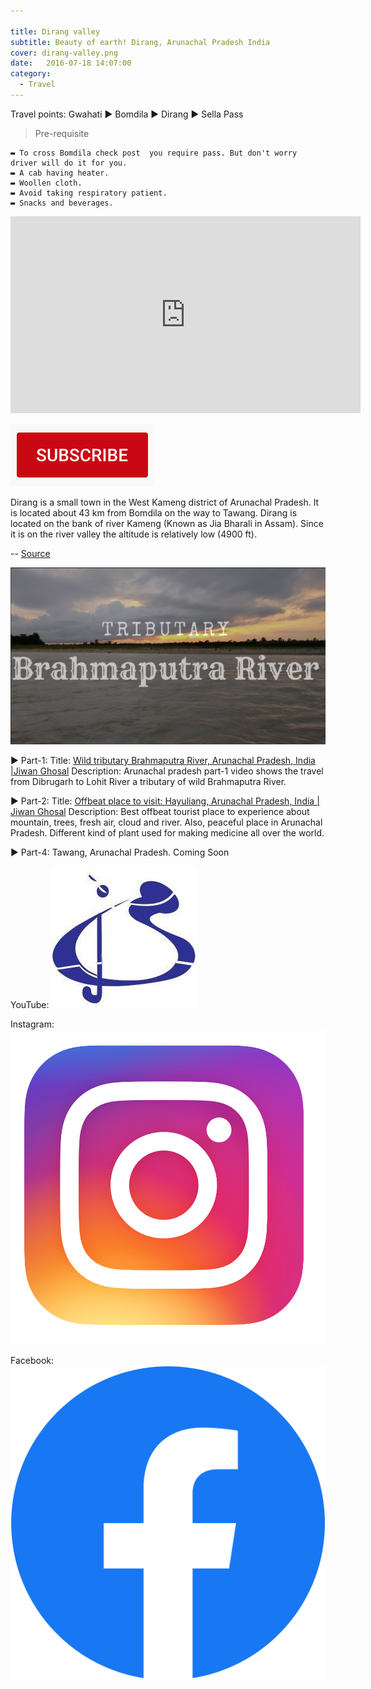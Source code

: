 ```yaml
---

title: Dirang valley
subtitle: Beauty of earth! Dirang, Arunachal Pradesh India
cover: dirang-valley.png
date:   2016-07-18 14:07:00
category:
  - Travel
---
```



Travel points: Gwahati ► Bomdila ► Dirang ► Sella Pass

> Pre-requisite

    ▬ To cross Bomdila check post  you require pass. But don't worry driver will do it for you.
    ▬ A cab having heater.
    ▬ Woollen cloth.
    ▬ Avoid taking respiratory patient.
    ▬ Snacks and beverages.


<iframe width="560" height="315" src="https://www.youtube.com/embed/KSOgOS-8h1k" frameborder="0" allow="accelerometer; autoplay; encrypted-media; gyroscope; picture-in-picture" allowfullscreen></iframe>

[![button](/img/blog/button.png)](https://www.youtube.com/c/JiwanGhosal/?sub_confirmation=1 "button") 

Dirang is a small town in the West Kameng district of Arunachal Pradesh. It is located about 43 km from Bomdila on the way to Tawang. Dirang is located on the bank of river Kameng (Known as Jia Bharali in Assam). Since it is on the river valley the altitude is relatively low (4900 ft).

-- [Source](http://www.east-himalaya.com/dirang.php)

![thumbnail](/img/blog/ArunachalPradeshBrabhaputra.jpg )

► Part-1:
Title: [Wild tributary Brahmaputra River, Arunachal Pradesh, India |Jiwan Ghosal](https://youtu.be/Jb9OpzRVlfc)
Description: Arunachal pradesh part-1 video shows the travel from Dibrugarh to Lohit River a tributary of wild Brahmaputra River. 

► Part-2:
Title: [Offbeat place to visit: Hayuliang, Arunachal Pradesh, India | Jiwan Ghosal](https://youtu.be/Jb9OpzRVlfc)
Description: Best offbeat tourist place to experience about mountain, trees, fresh air, cloud and river. Also, peaceful place in Arunachal Pradesh. Different kind of plant used for making medicine all over the world.

► Part-4: Tawang, Arunachal Pradesh. Coming Soon

YouTube: [![youtube](/img/blog/logo.jpg)](https://www.youtube.com/c/JiwanGhosal "youtube")

Instagram: [![insta](/img/blog/insta.png)](https://www.instagram.com/stchr_heart/ "insta") 

Facebook: [![fb](/img/blog/fb.png)](https://www.facebook.com/jiwan.ghosal/ "fb")